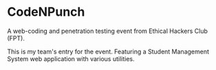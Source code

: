 # CodeNPunch
A web-coding and penetration testing event from Ethical Hackers Club (FPT).

This is my team's entry for the event. Featuring a Student Management System web application with various utilities.
